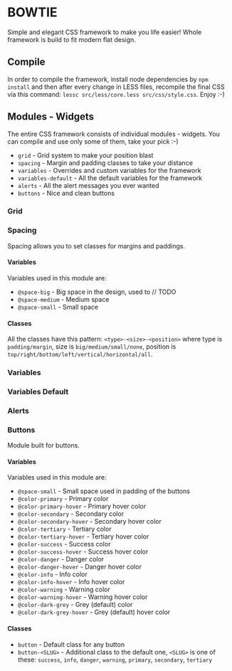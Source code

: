 # BOWTIE

Simple and elegant CSS framework to make you life easier! Whole framework is build to fit modern flat design.

## Compile

In order to compile the framework, install node dependencies by `npm install` and then after every change in LESS files, recompile the final CSS via this command: `lessc src/less/core.less src/css/style.css`. Enjoy :-)

## Modules - Widgets

The entire CSS framework consists of individual modules - widgets. You can compile and use only some of them, take your pick :-)

- `grid` - Grid system to make your position blast
- `spacing` - Margin and padding classes to take your distance
- `variables` - Overrides and custom variables for the framework
- `variables-default` - All the default variables for the framework
- `alerts` - All the alert messages you ever wanted
- `buttons` - Nice and clean buttons

### Grid

### Spacing

Spacing allows you to set classes for margins and paddings.

#### Variables

Variables used in this module are:
- `@space-big` - Big space in the design, used to // TODO
- `@space-medium` - Medium space
- `@space-small` - Small space

#### Classes

All the classes have this pattern: `<type>-<size>-<position>` where type is `padding/margin`, size is `big/medium/small/none`, position is `top/right/bottom/left/vertical/horizontal/all`.

### Variables

### Variables Default

### Alerts

### Buttons

Module built for buttons.

#### Variables

Variables used in this module are:
- `@space-small` - Small space used in padding of the buttons
- `@color-primary` - Primary color
- `@color-primary-hover` - Primary hover color
- `@color-secondary` - Secondary color
- `@color-secondary-hover` - Secondary hover color
- `@color-tertiary` - Tertiary color
- `@color-tertiary-hover` - Tertiary hover color
- `@color-success` - Success color
- `@color-success-hover` - Success hover color
- `@color-danger` - Danger color
- `@color-danger-hover` - Danger hover color
- `@color-info` - Info color
- `@color-info-hover` - Info hover color
- `@color-warning` - Warning color
- `@color-warning-hover` - Warning hover color
- `@color-dark-grey` - Grey (default) color
- `@color-dark-grey-hover` - Grey (default) hover color

#### Classes

- `button` - Default class for any button
- `button-<SLUG>` - Additional class to the default one, `<SLUG>` is one of these: `success`, `info`, `danger`, `warning`, `primary`, `secondary`, `tertiary`
